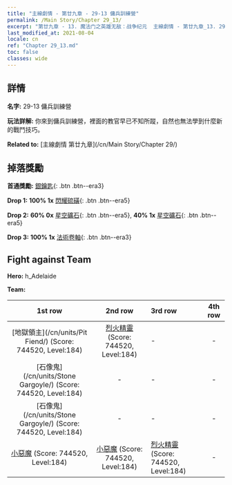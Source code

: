 ```yaml
---
title: "主線劇情 - 第廿九章 - 29-13 傭兵訓練營"
permalink: /Main Story/Chapter 29_13/
excerpt: "第廿九章 - 13. 魔法门之英雄无敌：战争纪元  主線劇情 - 第廿九章_13. 29-13 傭兵訓練營"
last_modified_at: 2021-08-04
locale: cn
ref: "Chapter 29_13.md"
toc: false
classes: wide
---
```


## 詳情

 **名字:** 29-13 傭兵訓練營

 **玩法詳解:** 你來到傭兵訓練營，裡面的教官早已不知所蹤，自然也無法學到什麼新的戰鬥技巧。

 **Related to:** [主線劇情 第廿九章](/cn/Main Story/Chapter 29/)

## 掉落獎勵

 **首通獎勵:** [銀鑰匙](/cn/Items/con_693/){: .btn .btn--era3}

 **Drop 1:** **100% 1x** [閃耀硫磺](/cn/Items/mat_99/){: .btn .btn--era5}

 **Drop 2:** **60% 0x** [星空礦石](/cn/Items/mat_89/){: .btn .btn--era5}, **40% 1x** [星空礦石](/cn/Items/mat_89/){: .btn .btn--era5}

 **Drop 3:** **100% 1x** [法術卷軸](/cn/Items/con_694/){: .btn .btn--era3}


## Fight against Team
 **Hero:** h_Adelaide

 **Team:**


  | 1st row | 2nd row | 3rd row | 4th row |
  |:----:|:----:|:----|:----:|
  | [地獄領主](/cn/units/Pit Fiend/) (Score: 744520, Level:184)  | [烈火精靈](/cn/units/Efreeti/) (Score: 744520, Level:184)  | - | - |
  | [石像鬼](/cn/units/Stone Gargoyle/) (Score: 744520, Level:184)  | - | - | - |
  | [石像鬼](/cn/units/Stone Gargoyle/) (Score: 744520, Level:184)  | - | - | - |
  | [小惡魔](/cn/units/Imp/) (Score: 744520, Level:184)  | [小惡魔](/cn/units/Imp/) (Score: 744520, Level:184)  | [烈火精靈](/cn/units/Efreeti/) (Score: 744520, Level:184)  | - |


